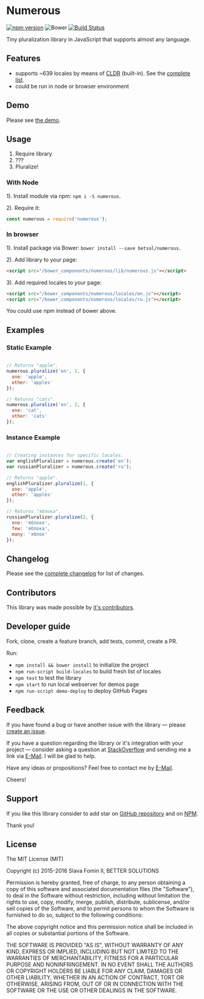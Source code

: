 # Numerous

[![npm version](https://badge.fury.io/js/numerous.svg)][repo-npm]
![Bower](https://img.shields.io/bower/v/numerous.svg)
[![Build Status](https://travis-ci.org/betsol/numerous.svg)](https://travis-ci.org/betsol/numerous)


Tiny pluralization library in JavaScript that supports almost any language.


## Features

- supports ~639 locales by means of [CLDR][lib-cldr] (built-in). See the [complete list][locales].
- could be run in node or browser environment


## Demo

Please see [the demo][site].


## Usage

1. Require library
2. ???
3. Pluralize!


### With Node

1). Install module via npm: `npm i -S numerous`.

2). Require it:

```js
const numerous = require('numerous');
```


### In browser

1). Install package via Bower: `bower install --save betsol/numerous`.

2). Add library to your page: 

```html
<script src="/bower_components/numerous/lib/numerous.js"></script>
```

3). Add required locales to your page:

```html
<script src="/bower_components/numerous/locales/en.js"></script>
<script src="/bower_components/numerous/locales/ru.js"></script>
```

You could use npm instead of bower above.


## Examples

### Static Example

```js

// Returns "apple".
numerous.pluralize('en', 1, {
  one: 'apple',
  other: 'apples'
});

// Returns "cats".
numerous.pluralize('en', 2, {
  one: 'cat',
  other: 'cats'
});

```

### Instance Example

```js

// Creating instances for specific locales.
var englishPluralizer = numerous.create('en');
var russianPluralizer = numerous.create('ru');

// Returns "apple".
englishPluralizer.pluralize(1, {
  one: 'apple',
  other: 'apples'
});

// Returns "яблока".
russianPluralizer.pluralize(2, {
  one: 'яблоко',
  few: 'яблока',
  many: 'яблок'
});

```


## Changelog

Please see the [complete changelog][changelog] for list of changes.


## Contributors

This library was made possible by [it's contributors][contributors].


## Developer guide

Fork, clone, create a feature branch, add tests, commit, create a PR.

Run:

- `npm install && bower install` to initialize the project
- `npm run-script build-locales` to build fresh list of locales
- `npm test` to test the library
- `npm start` to run local webserver for demos page
- `npm run-script demo-deploy` to deploy GitHub Pages


## Feedback

If you have found a bug or have another issue with the library —
please [create an issue][new-issue].

If you have a question regarding the library or it's integration with your project —
consider asking a question at [StackOverflow][so-ask] and sending me a
link via [E-Mail][email]. I will be glad to help.

Have any ideas or propositions? Feel free to contact me by [E-Mail][email].

Cheers!


## Support

If you like this library consider to add star on [GitHub repository][repo-gh]
and on [NPM][repo-npm].

Thank you!


## License

The MIT License (MIT)

Copyright (c) 2015-2016 Slava Fomin II, BETTER SOLUTIONS

Permission is hereby granted, free of charge, to any person obtaining a copy
of this software and associated documentation files (the "Software"), to deal
in the Software without restriction, including without limitation the rights
to use, copy, modify, merge, publish, distribute, sublicense, and/or sell
copies of the Software, and to permit persons to whom the Software is
furnished to do so, subject to the following conditions:

The above copyright notice and this permission notice shall be included in
all copies or substantial portions of the Software.

THE SOFTWARE IS PROVIDED "AS IS", WITHOUT WARRANTY OF ANY KIND, EXPRESS OR
IMPLIED, INCLUDING BUT NOT LIMITED TO THE WARRANTIES OF MERCHANTABILITY,
FITNESS FOR A PARTICULAR PURPOSE AND NONINFRINGEMENT. IN NO EVENT SHALL THE
AUTHORS OR COPYRIGHT HOLDERS BE LIABLE FOR ANY CLAIM, DAMAGES OR OTHER
LIABILITY, WHETHER IN AN ACTION OF CONTRACT, TORT OR OTHERWISE, ARISING FROM,
OUT OF OR IN CONNECTION WITH THE SOFTWARE OR THE USE OR OTHER DEALINGS IN
THE SOFTWARE.


  [changelog]: changelog.md
  [contributors]: https://github.com/betsol/numerous/graphs/contributors
  [so-ask]: http://stackoverflow.com/questions/ask?tags=node.js
  [email]: mailto:s.fomin@betsol.ru
  [new-issue]: https://github.com/betsol/numerous/issues/new
  [locales]: docs/locales.md
  [lib-cldr]: https://github.com/papandreou/node-cldr
  [repo-gh]: https://github.com/betsol/numerous
  [repo-npm]: https://www.npmjs.com/package/numerous
  [site]: http://betsol.github.io/numerous/
